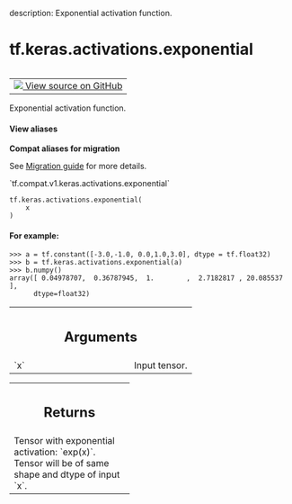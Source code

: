 description: Exponential activation function.

<div itemscope itemtype="http://developers.google.com/ReferenceObject">
<meta itemprop="name" content="tf.keras.activations.exponential" />
<meta itemprop="path" content="Stable" />
</div>

# tf.keras.activations.exponential

<!-- Insert buttons and diff -->

<table class="tfo-notebook-buttons tfo-api nocontent" align="left">
<td>
  <a target="_blank" href="https://github.com/tensorflow/tensorflow/blob/r2.2/tensorflow/python/keras/activations.py#L290-L309">
    <img src="https://www.tensorflow.org/images/GitHub-Mark-32px.png" />
    View source on GitHub
  </a>
</td>
</table>



Exponential activation function.

<section class="expandable">
  <h4 class="showalways">View aliases</h4>
  <p>
<b>Compat aliases for migration</b>
<p>See
<a href="https://www.tensorflow.org/guide/migrate">Migration guide</a> for
more details.</p>
<p>`tf.compat.v1.keras.activations.exponential`</p>
</p>
</section>

<pre class="devsite-click-to-copy prettyprint lang-py tfo-signature-link">
<code>tf.keras.activations.exponential(
    x
)
</code></pre>



<!-- Placeholder for "Used in" -->


#### For example:



```
>>> a = tf.constant([-3.0,-1.0, 0.0,1.0,3.0], dtype = tf.float32)
>>> b = tf.keras.activations.exponential(a)
>>> b.numpy()
array([ 0.04978707,  0.36787945,  1.        ,  2.7182817 , 20.085537  ],
      dtype=float32)
```

<!-- Tabular view -->
 <table class="responsive fixed orange">
<colgroup><col width="214px"><col></colgroup>
<tr><th colspan="2"><h2 class="add-link">Arguments</h2></th></tr>

<tr>
<td>
`x`
</td>
<td>
Input tensor.
</td>
</tr>
</table>



<!-- Tabular view -->
 <table class="responsive fixed orange">
<colgroup><col width="214px"><col></colgroup>
<tr><th colspan="2"><h2 class="add-link">Returns</h2></th></tr>
<tr class="alt">
<td colspan="2">
Tensor with exponential activation: `exp(x)`. Tensor will be of same
shape and dtype of input `x`.
</td>
</tr>

</table>

